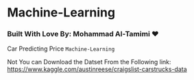 # Machine-Learning

### Built With Love By: Mohammad Al-Tamimi :heart:
Car Predicting Price `Machine-Learning`

Not You can Download the Datset From the Following link: https://www.kaggle.com/austinreese/craigslist-carstrucks-data
